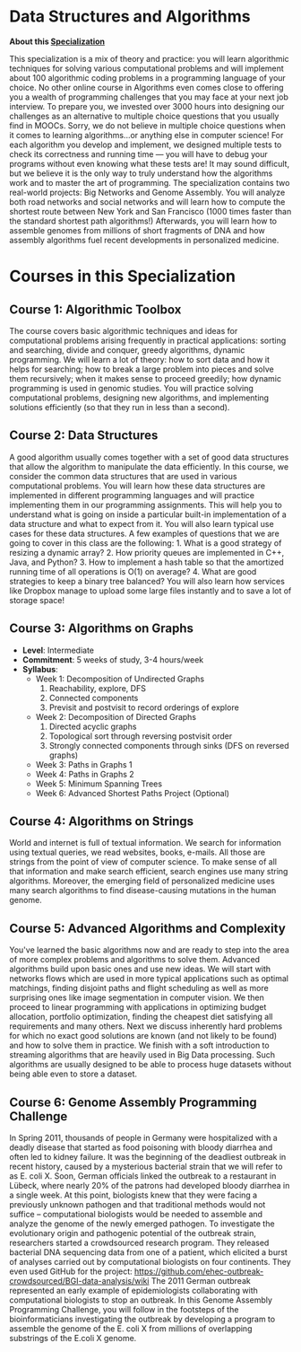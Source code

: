 # Data Structures and Algorithms
  **About this [Specialization](https://www.coursera.org/specializations/data-structures-algorithms)**
  
  This specialization is a mix of theory and practice: you will learn algorithmic techniques for solving various computational problems and will implement about 100 algorithmic coding problems in a programming language of your choice. No other online course in Algorithms even comes close to offering you a wealth of programming challenges that you may face at your next job interview. To prepare you, we invested over 3000 hours into designing our challenges as an alternative to multiple choice questions that you usually find in MOOCs. Sorry, we do not believe in multiple choice questions when it comes to learning algorithms...or anything else in computer science! For each algorithm you develop and implement, we designed multiple tests to check its correctness and running time — you will have to debug your programs without even knowing what these tests are! It may sound difficult, but we believe it is the only way to truly understand how the algorithms work and to master the art of programming. The specialization contains two real-world projects: Big Networks and Genome Assembly. You will analyze both road networks and social networks and will learn how to compute the shortest route between New York and San Francisco (1000 times faster than the standard shortest path algorithms!) Afterwards, you will learn how to assemble genomes from millions of short fragments of DNA and how assembly algorithms fuel recent developments in personalized medicine.

# Courses in this Specialization

## Course 1: Algorithmic Toolbox
  The course covers basic algorithmic techniques and ideas for computational problems arising frequently in practical applications: sorting and searching, divide and conquer, greedy algorithms, dynamic programming. We will learn a lot of theory: how to sort data and how it helps for searching; how to break a large problem into pieces and solve them recursively; when it makes sense to proceed greedily; how dynamic programming is used in genomic studies. You will practice solving computational problems, designing new algorithms, and implementing solutions efficiently (so that they run in less than a second).

## Course 2: Data Structures
  A good algorithm usually comes together with a set of good data structures that allow the algorithm to manipulate the data efficiently. In this course, we consider the common data structures that are used in various computational problems. You will learn how these data structures are implemented in different programming languages and will practice implementing them in our programming assignments. This will help you to understand what is going on inside a particular built-in implementation of a data structure and what to expect from it. You will also learn typical use cases for these data structures. A few examples of questions that we are going to cover in this class are the following: 1. What is a good strategy of resizing a dynamic array? 2. How priority queues are implemented in C++, Java, and Python? 3. How to implement a hash table so that the amortized running time of all operations is O(1) on average? 4. What are good strategies to keep a binary tree balanced? You will also learn how services like Dropbox manage to upload some large files instantly and to save a lot of storage space!

## Course 3: Algorithms on Graphs
  - **Level**: Intermediate
  - **Commitment**: 5 weeks of study, 3-4 hours/week
  - **Syllabus**:
    - Week 1: Decomposition of Undirected Graphs
      1. Reachability, explore, DFS
      2. Connected components
      3. Previsit and postvisit to record orderings of explore
    - Week 2: Decomposition of Directed Graphs
      1. Directed acyclic graphs
      2. Topological sort through reversing postvisit order
      3. Strongly connected components through sinks (DFS on reversed graphs)
    - Week 3: Paths in Graphs 1
    - Week 4: Paths in Graphs 2
    - Week 5: Minimum Spanning Trees
    - Week 6: Advanced Shortest Paths Project (Optional)

## Course 4: Algorithms on Strings
  World and internet is full of textual information. We search for information using textual queries, we read websites, books, e-mails. All those are strings from the point of view of computer science. To make sense of all that information and make search efficient, search engines use many string algorithms. Moreover, the emerging field of personalized medicine uses many search algorithms to find disease-causing mutations in the human genome.
 
 ## Course 5: Advanced Algorithms and Complexity
   You've learned the basic algorithms now and are ready to step into the area of more complex problems and algorithms to solve them. Advanced algorithms build upon basic ones and use new ideas. We will start with networks flows which are used in more typical applications such as optimal matchings, finding disjoint paths and flight scheduling as well as more surprising ones like image segmentation in computer vision. We then proceed to linear programming with applications in optimizing budget allocation, portfolio optimization, finding the cheapest diet satisfying all requirements and many others. Next we discuss inherently hard problems for which no exact good solutions are known (and not likely to be found) and how to solve them in practice. We finish with a soft introduction to streaming algorithms that are heavily used in Big Data processing. Such algorithms are usually designed to be able to process huge datasets without being able even to store a dataset.

## Course 6: Genome Assembly Programming Challenge
  In Spring 2011, thousands of people in Germany were hospitalized with a deadly disease that started as food poisoning with bloody diarrhea and often led to kidney failure. It was the beginning of the deadliest outbreak in recent history, caused by a mysterious bacterial strain that we will refer to as E. coli X. Soon, German officials linked the outbreak to a restaurant in Lübeck, where nearly 20% of the patrons had developed bloody diarrhea in a single week. At this point, biologists knew that they were facing a previously unknown pathogen and that traditional methods would not suffice – computational biologists would be needed to assemble and analyze the genome of the newly emerged pathogen. To investigate the evolutionary origin and pathogenic potential of the outbreak strain, researchers started a crowdsourced research program. They released bacterial DNA sequencing data from one of a patient, which elicited a burst of analyses carried out by computational biologists on four continents. They even used GitHub for the project: https://github.com/ehec-outbreak-crowdsourced/BGI-data-analysis/wiki The 2011 German outbreak represented an early example of epidemiologists collaborating with computational biologists to stop an outbreak. In this Genome Assembly Programming Challenge, you will follow in the footsteps of the bioinformaticians investigating the outbreak by developing a program to assemble the genome of the E. coli X from millions of overlapping substrings of the E.coli X genome.
 
